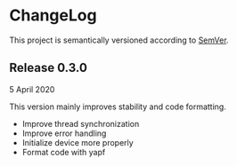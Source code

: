 ChangeLog
=========

This project is semantically versioned according to
[SemVer](http://www.semver.org).

Release 0.3.0
-------------

5 April 2020

This version mainly improves stability and code formatting.

- Improve thread synchronization
- Improve error handling
- Initialize device more properly
- Format code with yapf
